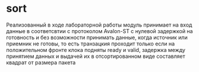 # sort
Реализованный в ходе лабораторной работы модуль принимает на вход данные в соответсвтии с протоколом Avalon-ST с нулевой задержкой на готовность и без возможности принимать данные, когда источник или приемник не готовы, то есть транзацкия проходит только если на положительном фронте клока подняты ready и valid, задержка между принятием данных и выдачей их в отсортированном виде составляет квадрат от размера пакета